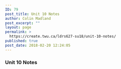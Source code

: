```yaml
---
ID: 79
post_title: Unit 10 Notes
author: Colin Madland
post_excerpt: ""
layout: page
permalink: >
  https://create.twu.ca/ldrs627-su18/unit-10-notes/
published: true
post_date: 2018-02-20 12:24:05
---
```

### Unit 10 Notes